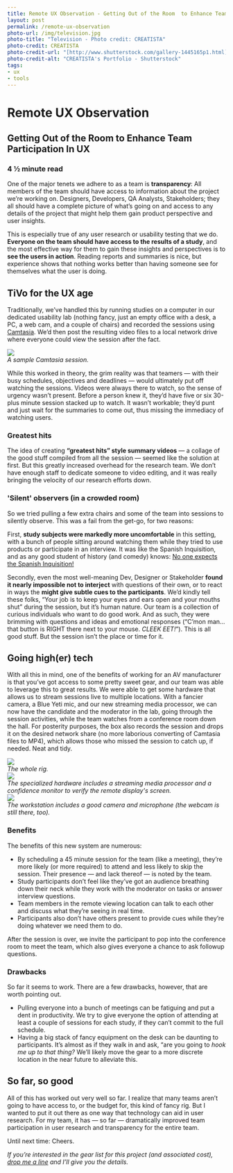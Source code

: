 ```yaml
---
title: Remote UX Observation - Getting Out of the Room  to Enhance Team Participation
layout: post
permalink: /remote-ux-observation
photo-url: /img/television.jpg
photo-title: "Television - Photo credit: CREATISTA"
photo-credit: CREATISTA
photo-credit-url: "[http://www.shutterstock.com/gallery-1445165p1.html][1]"
photo-credit-alt: "CREATISTA's Portfolio - Shutterstock"
tags:
- ux
- tools
---
```


# Remote UX Observation

## Getting Out of the Room to Enhance Team Participation In UX

### 4 &frac12; minute read

One of the major tenets we adhere to as a team is **transparency**: All members of the team should have access to information about the project we’re working on. Designers, Developers, QA Analysts, Stakeholders; they all should have a complete picture of what’s going on and access to any details of the project that might help them gain product perspective and user insights.

This is especially true of any user research or usability testing that we do. **Everyone on the team should have access to the results of a study**, and the most effective way for them to gain these insights and perspectives is to **see the users in action**. Reading reports and summaries is nice, but experience shows that nothing works better than having someone see for themselves what the user is doing.

## TiVo for the UX age

Traditionally, we’ve handled this by running studies on a computer in our dedicated usability lab (nothing fancy, just an empty office with a desk, a PC, a web cam, and a couple of chairs) and recorded the sessions using [Camtasia][2]. We’d then post the resulting video files to a local network drive where everyone could view the session after the fact.

<div class="filler-background"><a href="/img/camtasia-sample.jpg"><img src="/img/camtasia-sample.jpg" class="floatcenter" /></a></div><em class="img-caption">A sample Camtasia session.</em>

While this worked in theory, the grim reality was that teamers — with their busy schedules, objectives and deadlines — would ultimately put off watching the sessions. Videos were always there to watch, so the sense of urgency wasn’t present. Before a person knew it, they’d have five or six 30-plus minute session stacked up to watch. It wasn’t workable; they’d punt and just wait for the summaries to come out, thus missing the immediacy of watching users. 

### Greatest hits

The idea of creating **“greatest hits” style summary videos** — a collage of the good stuff compiled from all the session — seemed like the solution at first. But this greatly increased overhead for the research team. We don’t have enough staff to dedicate someone to video editing, and it was really bringing the velocity of our research efforts down.

### 'Silent' observers (in a crowded room)

So we tried pulling a few extra chairs and some of the team into sessions to silently observe. This was a fail from the get-go, for two reasons: 

First, **study subjects were markedly more uncomfortable** in this setting, with a bunch of people sitting around watching them while they tried to use products or participate in an interview. It was like the Spanish Inquisition, and as any good student of history (and comedy) knows: [No one expects the Spanish Inquisition!][3]

Secondly, even the most well-meaning Dev, Designer or Stakeholder **found it nearly impossible not to interject** with questions of their own, or to react in ways the **might give subtle cues to the participants**. We’d kindly tell these folks, “Your job is to keep your eyes and ears open and your mouths shut” during the session, but it’s human nature. Our team is a collection of curious individuals who want to do good work. And as such, they were brimming with questions and ideas and emotional responses (“C’mon man… that button is RIGHT there next to your mouse. *CLEEK EET!*”). This is all good stuff. But the session isn’t the place or time for it.

## Going high(er) tech

With all this in mind, one of the benefits of working for an AV manufacturer is that you’ve got access to some pretty sweet gear, and our team was able to leverage this to great results. We were able to get some hardware that allows us to stream sessions live to multiple locations. With a fancier camera, a Blue Yeti mic, and our new streaming media processor, we can now have the candidate and the moderator in the lab, going through the session activities, while the team watches from a conference room down the hall. For posterity purposes, the box also records the session and drops it on the desired network share (no more laborious converting of Camtasia files to MP4), which allows those who missed the session to catch up, if needed. Neat and tidy.

<div class="filler-background"><a href="/img/streaming-rig1.jpg"><img src="/img/streaming-rig1.jpg" class="floatcenter" /></a></div><em class="img-caption">The whole rig.</em>

<div class="filler-background"><a href="/img/streaming-rig2.jpg"><img src="/img/streaming-rig2.jpg" class="floatcenter" /></a></div><em class="img-caption">The specialized hardware includes a streaming media processor and a confidence monitor to verify the remote display's screen.</em>

<div class="filler-background"><a href="/img/streaming-rig3.jpg"><img src="/img/streaming-rig3.jpg" class="floatcenter" /></a></div><em class="img-caption">The workstation includes a good camera and microphone (the webcam is still there, too).</em>

### Benefits

The benefits of this new system are numerous:

- By scheduling a 45 minute session for the team (like a meeting), they’re more likely (or more required) to attend and less likely to skip the session. Their presence — and lack thereof — is noted by the team.
- Study participants don’t feel like they’ve got an audience breathing down their neck while they work with the moderator on tasks or answer interview questions.
- Team members in the remote viewing location can talk to each other and discuss what they’re seeing in real time.
- Participants also don’t have others present to provide cues while they’re doing whatever we need them to do.

After the session is over, we invite the participant to pop into the conference room to meet the team, which also gives everyone a chance to ask followup questions.

### Drawbacks

So far it seems to work. There are a few drawbacks, however, that are worth pointing out.

- Pulling everyone into a bunch of meetings can be fatiguing and put a dent in productivity. We try to give everyone the option of attending at least a couple of sessions for each study, if they can’t commit to the full schedule.
- Having a big stack of fancy equipment on the desk can be daunting to participants. It’s almost as if they walk in and ask, “are you going to *hook me up to that thing?* We’ll likely move the gear to a more discrete location in the near future to alleviate this.

## So far, so good

All of this has worked out very well so far. I realize that many teams aren’t going to have access to, or the budget for, this kind of fancy rig. But I wanted to put it out there as one way that technology can aid in user research. For my team, it has — so far — dramatically improved team participation in user research and transparency for the entire team.

Until next time: Cheers.

*If you’re interested in the gear list for this project (and associated cost), [drop me a line][4] and I’ll give you the details.*




 

[1]:	https://www.shutterstock.com/g/CREATISTA
[2]:	https://www.techsmith.com/camtasia.html
[3]:	http://knowyourmeme.com/memes/nobody-expects-the-spanish-inquisition
[4]:	mailto:drew@drwtod.com
